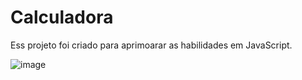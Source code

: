 # Calculadora

Ess projeto foi criado para aprimoarar as habilidades em JavaScript.


![image](https://user-images.githubusercontent.com/72817900/142710445-59a45ccc-d66e-4507-b797-313eae0d4974.png)
